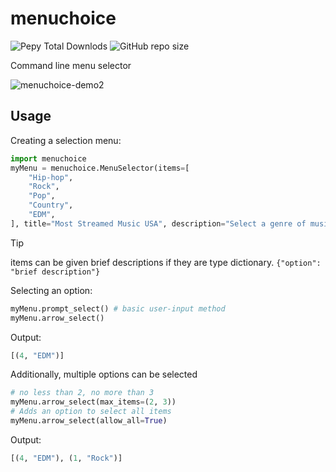 # menuchoice
![Pepy Total Downlods](https://img.shields.io/pepy/dt/menuchoice)
![GitHub repo size](https://img.shields.io/github/repo-size/xyzpw/menuchoice)

Command line menu selector

![menuchoice-demo2](https://github.com/xyzpw/menuchoice/assets/76017734/c3ca060d-0c39-47be-9173-fa0d415a20b9)

## Usage
Creating a selection menu:
```python
import menuchoice
myMenu = menuchoice.MenuSelector(items=[
    "Hip-hop",
    "Rock",
    "Pop",
    "Country",
    "EDM",
], title="Most Streamed Music USA", description="Select a genre of music.")
```
> [!TIP]
> items can be given brief descriptions if they are type dictionary.
> `{"option": "brief description"}`

Selecting an option:
```python
myMenu.prompt_select() # basic user-input method
myMenu.arrow_select()
```
Output:
```python
[(4, "EDM")]
```
Additionally, multiple options can be selected
```python
# no less than 2, no more than 3
myMenu.arrow_select(max_items=(2, 3))
# Adds an option to select all items
myMenu.arrow_select(allow_all=True)
```
Output:
```python
[(4, "EDM"), (1, "Rock")]
```
